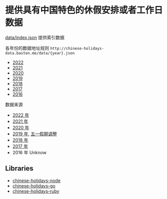 # 提供具有中国特色的休假安排或者工作日数据

[data/index.json](http://chinese-holidays-data.basten.me/data/index.json) 提供索引数据

各年份的数据地址规则 `http://chinese-holidays-data.basten.me/data/{year}.json`

* [2022](http://chinese-holidays-data.basten.me/data/2022.json)
* [2021](http://chinese-holidays-data.basten.me/data/2021.json)
* [2020](http://chinese-holidays-data.basten.me/data/2020.json)
* [2019](http://chinese-holidays-data.basten.me/data/2019.json)
* [2018](http://chinese-holidays-data.basten.me/data/2018.json)
* [2017](http://chinese-holidays-data.basten.me/data/2017.json)
* [2016](http://chinese-holidays-data.basten.me/data/2016.json)

数据来源

* [2022 年](http://www.gov.cn/zhengce/content/2021-10/25/content_5644835.htm)
* [2021 年](http://www.gov.cn/zhengce/content/2020-11/25/content_5564127.htm)
* [2020 年](http://www.gov.cn/zhengce/content/2019-11/21/content_5454164.htm)
* [2019 年](http://www.gov.cn/zhengce/content/2018-12/06/content_5346276.htm), [五一假期调整](http://www.gov.cn/zhengce/content/2019-03/22/content_5375877.htm)
* [2018 年](http://www.gov.cn/zhengce/content/2017-11/30/content_5243579.htm)
* [2017 年](http://www.gov.cn/zhengce/content/2016-12/01/content_5141603.htm)
* 2016 年 Unknow

## Libraries

* [chinese-holidays-node](https://github.com/bastengao/chinese-holidays-node)
* [chinese-holidays-go](https://github.com/bastengao/chinese-holidays-go)
* [chinese-holidays-ruby](https://github.com/bastengao/chinese-holidays-ruby)

